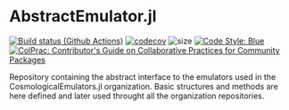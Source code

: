 # AbstractEmulator.jl

[![Build status (Github Actions)](https://github.com/marcobonici/FFTLog.jl/workflows/CI/badge.svg)](https://github.com/CosmologicalEmulators/AbstractEmulator.jl/actions)
[![codecov](https://codecov.io/gh/CosmologicalEmulators/AbstractEmulator.jl/branch/main/graph/badge.svg?token=0PYHCWVL67)](https://codecov.io/gh/CosmologicalEmulators/AbstractEmulator.jl)
![size](https://img.shields.io/github/repo-size/CosmologicalEmulators/AbstractEmulator.jl)
[![Code Style: Blue](https://img.shields.io/badge/code%20style-blue-4495d1.svg)](https://github.com/invenia/BlueStyle)
[![ColPrac: Contributor's Guide on Collaborative Practices for Community Packages](https://img.shields.io/badge/ColPrac-Contributor's%20Guide-blueviolet)](https://github.com/SciML/ColPrac)

Repository containing the abstract interface to the emulators used in the CosmologicalEmulators.jl organization. Basic structures and methods are here defined and later used throught all the organization repositories.

